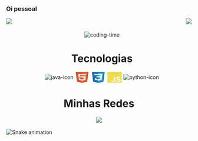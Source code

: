 ### Oi pessoal

<div>
  
  <img  align="left" height="180em" src="https://github-readme-stats.vercel.app/api?username=Morioko&show_icons=true&theme=panda&include_all_commits=true&count_private=true"/>
  <img align="right" src="https://github-readme-stats.vercel.app/api/top-langs/?username=Morioko&layout=compact&langs_count=16&theme=panda"/>
</div>
<br>

<div  align="center"> 
  <div style="display: inline_block"><br>
    <img align="center" height="250" alt="coding-time" src="https://i.pinimg.com/originals/a2/b4/ae/a2b4ae4ebabcd10ff10a1581366f6df2.gif">
    <h1 align="center">Tecnologias</h1>
    <img align="center" height="30" width="40" alt="java-icon"  src="https://raw.githubusercontent.com/jmnote/z-icons/master/svg/java.svg">
    <img align="center" height="30" width="40" alt="html-icon" src="https://raw.githubusercontent.com/devicons/devicon/master/icons/html5/html5-original.svg">
    <img align="center" height="30" width="40" alt="css-icon" src="https://raw.githubusercontent.com/devicons/devicon/master/icons/css3/css3-original.svg">
    <img align="center" height="30" width="40" alt="js-icon"  src="https://raw.githubusercontent.com/devicons/devicon/master/icons/javascript/javascript-plain.svg">
    <img align="center" height="30" width="40" alt="python-icon"  src="https://raw.githubusercontent.com/jmnote/z-icons/master/svg/python.svg">
    
   </div>
   <h1 align="center">Minhas Redes</h1>
    <a href = "www.linkedin.com/in/cristiano-silva-mori9080">
      <img width="25" src="https://cdn-icons-png.flaticon.com/256/174/174857.png">
    </a>
</div>

![Snake animation](https://github.com/Morioko/Morioko/blob/output/github-contribution-grid-snake.svg)
